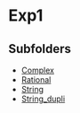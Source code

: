 # Exp1

## Subfolders

- [Complex](Complex)
- [Rational](Rational)
- [String](String)
- [String_dupli](String_dupli)

